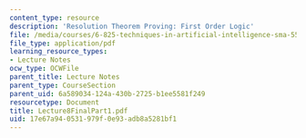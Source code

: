 ```yaml
---
content_type: resource
description: 'Resolution Theorem Proving: First Order Logic'
file: /media/courses/6-825-techniques-in-artificial-intelligence-sma-5504-fall-2002/17e67a940531979f0e93adb8a5281bf1_Lecture8FinalPart1.pdf
file_type: application/pdf
learning_resource_types:
- Lecture Notes
ocw_type: OCWFile
parent_title: Lecture Notes
parent_type: CourseSection
parent_uid: 6a589034-124a-430b-2725-b1ee5581f249
resourcetype: Document
title: Lecture8FinalPart1.pdf
uid: 17e67a94-0531-979f-0e93-adb8a5281bf1
---
```

